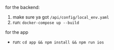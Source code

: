 for the backend:

1. make sure ya got `/api/config/local_env.yaml`
2. run: `docker-compose up --build`

for the app

- run: `cd app && npm install && npm run ios`
